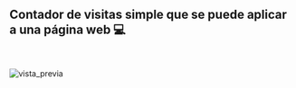 ## Contador de visitas simple que se puede aplicar a una página web 💻
<br>

![vista_previa](https://github.com/user-attachments/assets/f91c9aba-ad4e-49ce-aefa-146884ccf2c7)
